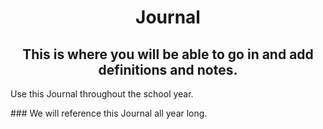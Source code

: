 <h1 align="center">Journal</h1>

<h2 align="center">This is where you will be able to go in and add definitions and notes.</h3> 
  <p>Use this Journal throughout the school year. </p>
  ### We will reference this Journal all year long. 
